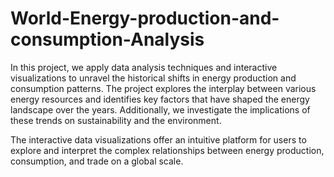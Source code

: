 # World-Energy-production-and-consumption-Analysis

In this project, we apply data analysis techniques and interactive visualizations to unravel the historical shifts in energy production and consumption patterns.
The project explores the interplay between various energy resources and identifies key factors that have shaped the energy landscape over the years. Additionally,
we investigate the implications of these trends on sustainability and the environment.

The interactive data visualizations offer an intuitive platform for users to explore and interpret the complex relationships between energy production, consumption, and trade on a
global scale.



